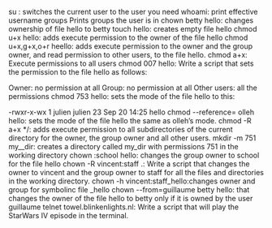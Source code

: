 su <username>: switches the current user to the user you need
whoami: print effective username
groups <username> Prints groups the user is in
chown betty hello: changes ownership of file hello to betty
touch hello: creates empty file hello
chmod u+x hello: adds execute permission to the owner of the file hello
chmod u+x,g+x,o+r heello:  adds execute permission to the owner and the group owner, and read permission to other users, to the file hello.
chmod a+x: Execute permissions to all users
chmod 007 hello: Write a script that sets the permission to the file hello as follows:

Owner: no permission at all
Group: no permission at all
Other users: all the permissions
chmod 753  hello: sets the mode of the file hello to this:

-rwxr-x-wx 1 julien julien 23 Sep 20 14:25 hello
chmod --reference= olleh hello: sets the mode of the file hello the same as olleh’s mode.
chmod -R a+x */: adds execute permission to all subdirectories of the current directory for the owner, the group owner and all other users.
mkdir -m 751 my__dir: creates a directory called my_dir with permissions 751 in the working directory
chown :school hello: changes the group owner to school for the file hello
chown -R vincent:staff .: Write a script that changes the owner to vincent and the group owner to staff for all the files and directories in the working directory.
chown -h vincent:staff_hello:changes owner and group for symbolinc file _hello
chown --from=guillaume betty hello: that changes the owner of the file hello to betty only if it is owned by the user guillaume
telnet towel.blinkenlights.nl: Write a script that will play the StarWars IV episode in the terminal.
